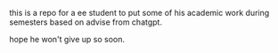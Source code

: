 this is a repo for a ee student to put some of his academic work during semesters based on advise from chatgpt.

hope he won't give up so soon.
